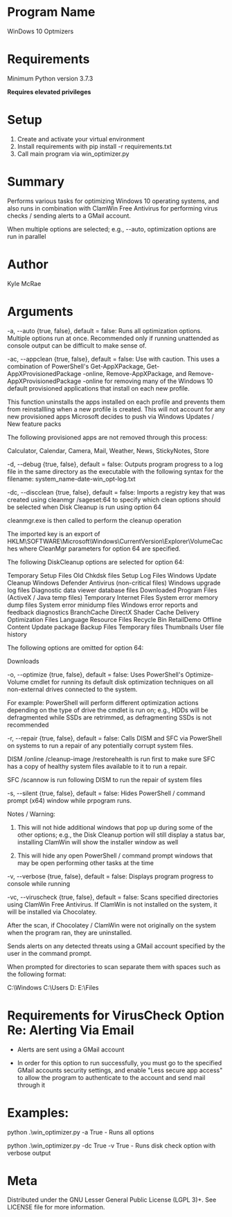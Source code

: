# Program Name 
WinDows 10 Optmizers

# Requirements
Minimum Python version 3.7.3

**Requires elevated privileges**

# Setup
1) Create and activate your virtual environment
2) Install requirements with pip install -r requirements.txt
3) Call main program via win_optimizer.py

# Summary
Performs various tasks for optimizing Windows 10 operating systems, and also runs in combination
with ClamWin Free Antivirus for performing virus checks / sending alerts to a GMail account.

When multiple options are selected; e.g., --auto, optimization options are run in parallel

# Author
Kyle McRae

# Arguments

-a, --auto {true, false}, default = false: Runs all optimization options. Multiple options run at once. Recommended only if running unattended as console output can be difficult to make sense of.

-ac, --appclean {true, false}, default = false: Use with caution. This uses a combination of PowerShell's Get-AppXPackage, 
Get-AppXProvisionedPackage -online, Remove-AppXPackage, and Remove-AppXProvisionedPackage -online 
for removing many of the Windows 10 default provisioned applications that install on each new profile.

This function uninstalls the apps installed on each profile and prevents them
from reinstallling when a new profile is created. This will not account for
any new provisioned apps Microsoft decides to push via Windows Updates / New
feature packs

The following provisioned apps are not removed through this process:

Calculator, Calendar, Camera, Mail, Weather, News, StickyNotes, Store


-d, --debug {true, false}, default = false: Outputs program progress to a log file in the same
directory as the executable with the following syntax for the filename: system_name-date-win_opt-log.txt


-dc, --discclean {true, false}, default = false: Imports a registry key that was created using cleanmgr /sageset:64
to specify which clean options should be selected when Disk Cleanup is run using option 64

cleanmgr.exe is then called to perform the cleanup operation

The imported key is an export of HKLM\SOFTWARE\Microsoft\Windows\CurrentVersion\Explorer\VolumeCaches
where CleanMgr parameters for option 64 are specified.

The following DiskCleanup options are selected for option 64:

Temporary Setup Files
Old Chkdsk files
Setup Log Files
Windows Update Cleanup
Windows Defender Antivirus (non-critical files)
Windows upgrade log files
Diagnostic data viewer database files
Downloaded Program Files (ActiveX / Java temp files)
Temporary Internet Files
System error memory dump files
System error minidump files
Windows error reports and feedback diagnostics
BranchCache
DirectX Shader Cache
Delivery Optimization Files
Language Resource Files
Recycle Bin
RetailDemo Offline Content
Update package Backup Files
Temporary files
Thumbnails
User file history

The following options are omitted for option 64:

Downloads


-o, --optimize {true, false}, default = false: Uses PowerShell's Optimize-Volume cmdlet for running its default disk
optimization techniques on all non-external drives connected to the
system.

For example:    PowerShell will perform different optimization actions
                depending on the type of drive the cmdlet is run on;
                e.g., HDDs will be defragmented while SSDs are retrimmed,
                as defragmenting SSDs is not recommended


-r, --repair {true, false}, default = false: Calls DISM and SFC via PowerShell on systems to run a repair
of any potentially corrupt system files.

DISM /online /cleanup-image /restorehealth is run first to make
sure SFC has a copy of healthy system files available to it
to run a repair.

SFC /scannow is run following DISM to run the repair of system
files


-s, --silent {true, false}, default = false: Hides PowerShell / command prompt (x64)
window while prpogram runs. 

Notes / Warning: 

1) This will not hide additional windows that pop up during some of the other options;
e.g., the Disk Cleanup portion will still display a status bar, installing ClamWin will
show the installer window as well 

2) This will hide any open PowerShell / command prompt windows that may be open performing
other tasks at the time


-v, --verbose {true, false}, default = false: Displays program progress to console while running

-vc, --viruscheck {true, false}, default = false: Scans specified directories using ClamWin Free
Antivirus. If ClamWin is not installed on the system, it will be installed via Chocolatey.

After the scan, if Chocolatey / ClamWin were not originally on the system when the program ran,
they are uninstalled.

Sends alerts on any detected threats using a GMail account specified by the user in the command
prompt. 

When prompted for directories to scan separate them with spaces such as the following format:

C:\Windows C:\Users D: E:\Files


# Requirements for VirusCheck Option Re: Alerting Via Email

-   Alerts are sent using a GMail account

-   In order for this option to run successfully, you must go to the specified GMail accounts
    security settings, and enable "Less secure app access" to allow the program to
    authenticate to the account and send mail through it

# Examples:

python .\win_optimizer.py -a True - Runs all options

python .\win_optimizer.py -dc True -v True - Runs disk check option with verbose output
    
# Meta

Distributed under the GNU Lesser General Public License (LGPL 3)+. See LICENSE file for more information.
